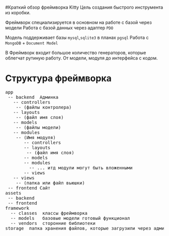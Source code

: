 #Краткий обзор фреймворка Kitty
Цель создания быстрого инструмента из коробки.

Фреймворк специализируется в основном на работе с базой через модели
Работа с базой данных через адаптер `PDO` 

Модель поддерживает базы `mysql`,`sqlite3` в планах `pgsql`
Работа с `MongoDB` + `Document Model` 

В Фреймворк входит большое количество генераторов, которые облегчат рутиную работу.
От модели, модуля до интерфейса с кодом. 

Структура фреймворка
====================
<pre>
app
 -- backend  Админка
   -- controllers
    -- (файлы контролера)
   -- layouts
    -- (файл имя слоя)
   -- models
    -- (файлы модели)
   -- modules
	-- (Имя модуля)
	   -- controllers
	   -- layouts
        -- (файл имя слоя)
	   -- models
	   -- modules
	     -- ... итд модули могут быть вложенными 
	   -- views
   -- views
    -- (папка или файл вьюшки)
 -- frontend Сайт
assets
 -- backend
 -- frontend
framework
  -- classes  классы фреймворка
  -- models   базовые модели готовый функционал
  -- vendors  сторонние библиотеки
storage  папка хранения файлов, которые загрузили через админку
</pre>
